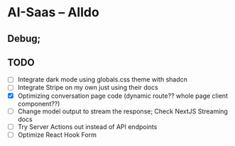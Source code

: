 # AI-Saas – Alldo

## Debug;

## TODO
- [ ] Integrate dark mode using globals.css theme with shadcn
- [ ] Integrate Stripe on my own just using their docs
- [x] Optimizing conversation page code (dynamic route?? whole page client component??)
- [ ] Change model output to stream the response; Check NextJS Streaming docs
- [ ] Try Server Actions out instead of API endpoints
- [ ] Optimize React Hook Form
